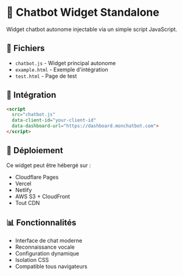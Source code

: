 # 🤖 Chatbot Widget Standalone

Widget chatbot autonome injectable via un simple script JavaScript.

## 📁 Fichiers

- `chatbot.js` - Widget principal autonome
- `example.html` - Exemple d'intégration
- `test.html` - Page de test

## 🚀 Intégration

```html
<script 
  src="chatbot.js" 
  data-client-id="your-client-id"
  data-dashboard-url="https://dashboard.monchatbot.com">
</script>
```

## 🎯 Déploiement

Ce widget peut être hébergé sur :
- Cloudflare Pages
- Vercel
- Netlify
- AWS S3 + CloudFront
- Tout CDN

## 📊 Fonctionnalités

- Interface de chat moderne
- Reconnaissance vocale
- Configuration dynamique
- Isolation CSS
- Compatible tous navigateurs 